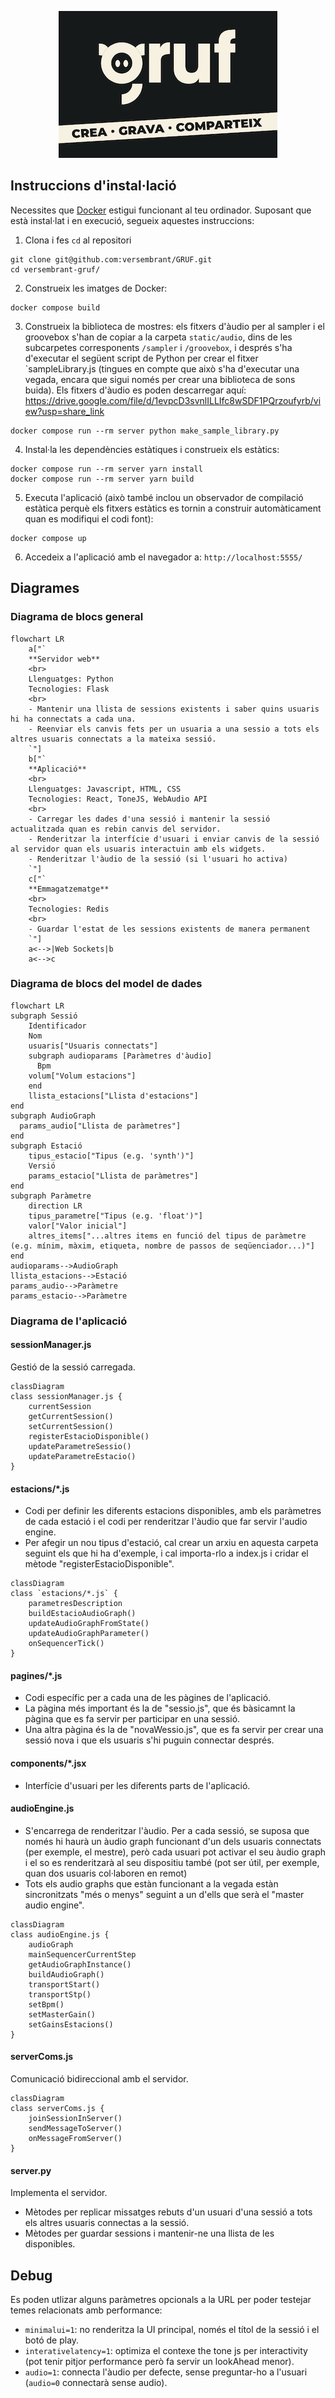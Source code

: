 <p align="center">
  <img src="_docs/logo_readme.png" alt="logo">
</p>

## Instruccions d'instal·lació

Necessites que [Docker](https://www.docker.com/products/docker-desktop/) estigui funcionant al teu ordinador. Suposant que està instal·lat i en execució, segueix aquestes instruccions:

1. Clona i fes `cd` al repositori

```shell
git clone git@github.com:versembrant/GRUF.git
cd versembrant-gruf/
```

2. Construeix les imatges de Docker:

```shell
docker compose build
```

3. Construeix la biblioteca de mostres: els fitxers d'àudio per al sampler i el groovebox s'han de copiar a la carpeta `static/audio`, dins de les subcarpetes corresponents `/sampler` i `/groovebox`, i després s'ha d'executar el següent script de Python per crear el fitxer `sampleLibrary.js (tingues en compte que això s'ha d'executar una vegada, encara que sigui només per crear una biblioteca de sons buida). Els fitxers d'àudio es poden descarregar aquí: https://drive.google.com/file/d/1evpcD3svnlILLIfc8wSDF1PQrzoufyrb/view?usp=share_link

```shell
docker compose run --rm server python make_sample_library.py
```

4. Instal·la les dependències estàtiques i construeix els estàtics:

```shell
docker compose run --rm server yarn install
docker compose run --rm server yarn build
```

5. Executa l'aplicació (això també inclou un observador de compilació estàtica perquè els fitxers estàtics es tornin a construir automàticament quan es modifiqui el codi font):

```shell
docker compose up
```

6. Accedeix a l'aplicació amb el navegador a: `http://localhost:5555/`



## Diagrames

### Diagrama de blocs general

```mermaid
flowchart LR
    a["`
    **Servidor web**
    <br>
    Llenguatges: Python
    Tecnologies: Flask
    <br>
    - Mantenir una llista de sessions existents i saber quins usuaris hi ha connectats a cada una.
    - Reenviar els canvis fets per un usuaria a una sessio a tots els altres usuaris connectats a la mateixa sessió.
    `"]
    b["`
    **Aplicació**
    <br>
    Llenguatges: Javascript, HTML, CSS
    Tecnologies: React, ToneJS, WebAudio API
    <br>
    - Carregar les dades d'una sessió i mantenir la sessió actualitzada quan es rebin canvis del servidor.
    - Renderitzar la interfície d'usuari i enviar canvis de la sessió al servidor quan els usuaris interactuin amb els widgets.
    - Renderitzar l'àudio de la sessió (si l'usuari ho activa)
    `"]
    c["`
    **Emmagatzematge**
    <br>
    Tecnologies: Redis
    <br>
    - Guardar l'estat de les sessions existents de manera permanent
    `"]
    a<-->|Web Sockets|b
    a<-->c
```

### Diagrama de blocs del model de dades

```mermaid
flowchart LR
subgraph Sessió
    Identificador
    Nom
    usuaris["Usuaris connectats"]
    subgraph audioparams [Paràmetres d'àudio]
      Bpm
    volum["Volum estacions"]
    end
    llista_estacions["Llista d'estacions"]
end
subgraph AudioGraph
  params_audio["Llista de paràmetres"]
end
subgraph Estació
    tipus_estacio["Tipus (e.g. 'synth')"]
    Versió
    params_estacio["Llista de paràmetres"]
end
subgraph Paràmetre
    direction LR
    tipus_parametre["Tipus (e.g. 'float')"]
    valor["Valor inicial"]
    altres_items["...altres items en funció del tipus de paràmetre (e.g. mínim, màxim, etiqueta, nombre de passos de seqüenciador...)"]
end
audioparams-->AudioGraph
llista_estacions-->Estació
params_audio-->Paràmetre
params_estacio-->Paràmetre
```

### Diagrama de l'aplicació
#### sessionManager.js
Gestió de la sessió carregada.
```mermaid
classDiagram
class sessionManager.js {
    currentSession
    getCurrentSession()
    setCurrentSession()
    registerEstacioDisponible()
    updateParametreSessio()
    updateParametreEstacio()
}
```

#### estacions/*.js
- Codi per definir les diferents estacions disponibles, amb els paràmetres de cada estació i el codi per renderitzar l'àudio que far servir l'audio engine.
- Per afegir un nou tipus d'estació, cal crear un arxiu en aquesta carpeta seguint els que hi ha d'exemple, i cal importa-rlo a index.js i cridar el mètode "registerEstacioDisponible".
```mermaid
classDiagram
class `estacions/*.js` {
    parametresDescription
    buildEstacioAudioGraph()
    updateAudioGraphFromState()
    updateAudioGraphParameter()
    onSequencerTick()
}
```

#### pagines/*.js
- Codi específic per a cada una de les pàgines de l'aplicació.
- La pàgina més important és la de "sessio.js", que és bàsicamnt la pàgina que es fa servir per participar en una sessió.
- Una altra pàgina és la de "novaWessio.js", que es fa servir per crear una sessió nova i que els usuaris s'hi puguin connectar després.


#### components/*.jsx
- Interfície d'usuari per les diferents parts de l'aplicació.

#### audioEngine.js
- S'encarrega de renderitzar l'àudio. Per a cada sessió, se suposa que només hi haurà un àudio graph funcionant d'un dels usuaris connectats (per exemple, el mestre), però cada usuari pot activar el seu àudio graph i el so es renderitzarà al seu dispositiu també (pot ser útil, per exemple, quan dos usuaris col·laboren en remot)
- Tots els audio graphs que estàn funcionant a la vegada estàn sincronitzats "més o menys" seguint a un d'ells que serà el "master audio engine".

```mermaid
classDiagram
class audioEngine.js {
    audioGraph
    mainSequencerCurrentStep
    getAudioGraphInstance()
    buildAudioGraph()
    transportStart()
    transportStp()
    setBpm()
    setMasterGain()
    setGainsEstacions()
}
```

#### serverComs.js
Comunicació bidireccional amb el servidor.

```mermaid
classDiagram
class serverComs.js {
    joinSessionInServer()
    sendMessageToServer()
    onMessageFromServer()
}
```

#### server.py
Implementa el servidor.
- Mètodes per replicar missatges rebuts d'un usuari d'una sessió a tots els altres usuaris connectas a la sessió.
- Mètodes per guardar sessions i mantenir-ne una llista de les disponibles.

## Debug

Es poden utlizar alguns paràmetres opcionals a la URL per poder testejar temes relacionats amb performance:

* `minimalui=1`: no renderitza la UI principal, només el títol de la sessió i el botó de play.
* `interativelatency=1`: optimiza el contexe the tone js per interactivity (pot tenir pitjor performance però fa servir un lookAhead menor).
* `audio=1`: connecta l'àudio per defecte, sense preguntar-ho a l'usuari (`audio=0` connectarà sense audio).